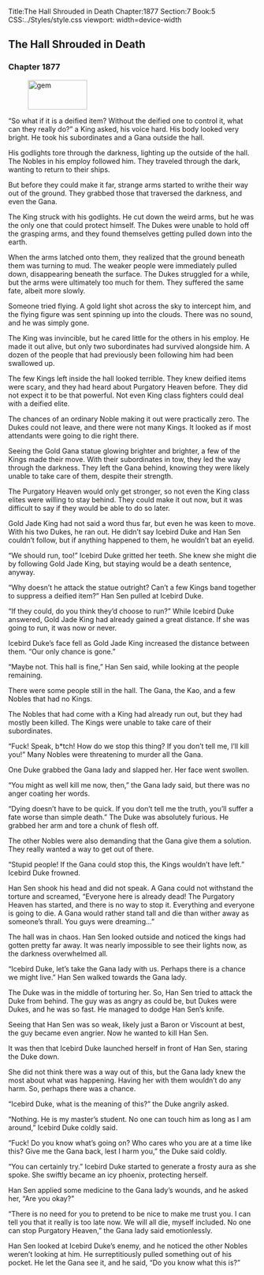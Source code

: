 Title:The Hall Shrouded in Death 
Chapter:1877 
Section:7 
Book:5 
CSS:../Styles/style.css 
viewport: width=device-width
  
## The Hall Shrouded in Death
### Chapter 1877 
<figure>
	<img src="../Images/gem.gif" alt="gem" id="gem" width="120" height="60" />
</figure>
  

  
  “So what if it is a deified item? Without the deified one to control it, what can they really do?” a King asked, his voice hard. His body looked very bright. He took his subordinates and a Gana outside the hall.

His godlights tore through the darkness, lighting up the outside of the hall. The Nobles in his employ followed him. They traveled through the dark, wanting to return to their ships.

But before they could make it far, strange arms started to writhe their way out of the ground. They grabbed those that traversed the darkness, and even the Gana.

The King struck with his godlights. He cut down the weird arms, but he was the only one that could protect himself. The Dukes were unable to hold off the grasping arms, and they found themselves getting pulled down into the earth.

When the arms latched onto them, they realized that the ground beneath them was turning to mud. The weaker people were immediately pulled down, disappearing beneath the surface. The Dukes struggled for a while, but the arms were ultimately too much for them. They suffered the same fate, albeit more slowly.

Someone tried flying. A gold light shot across the sky to intercept him, and the flying figure was sent spinning up into the clouds. There was no sound, and he was simply gone.

The King was invincible, but he cared little for the others in his employ. He made it out alive, but only two subordinates had survived alongside him. A dozen of the people that had previously been following him had been swallowed up.

The few Kings left inside the hall looked terrible. They knew deified items were scary, and they had heard about Purgatory Heaven before. They did not expect it to be that powerful. Not even King class fighters could deal with a deified elite.

The chances of an ordinary Noble making it out were practically zero. The Dukes could not leave, and there were not many Kings. It looked as if most attendants were going to die right there.

Seeing the Gold Gana statue glowing brighter and brighter, a few of the Kings made their move. With their subordinates in tow, they led the way through the darkness. They left the Gana behind, knowing they were likely unable to take care of them, despite their strength.

The Purgatory Heaven would only get stronger, so not even the King class elites were willing to stay behind. They could make it out now, but it was difficult to say if they would be able to do so later.

Gold Jade King had not said a word thus far, but even he was keen to move. With his two Dukes, he ran out. He didn’t say Icebird Duke and Han Sen couldn’t follow, but if anything happened to them, he wouldn’t bat an eyelid.

“We should run, too!” Icebird Duke gritted her teeth. She knew she might die by following Gold Jade King, but staying would be a death sentence, anyway.

“Why doesn’t he attack the statue outright? Can’t a few Kings band together to suppress a deified item?” Han Sen pulled at Icebird Duke.

“If they could, do you think they’d choose to run?” While Icebird Duke answered, Gold Jade King had already gained a great distance. If she was going to run, it was now or never.

Icebird Duke’s face fell as Gold Jade King increased the distance between them. “Our only chance is gone.”

“Maybe not. This hall is fine,” Han Sen said, while looking at the people remaining.

There were some people still in the hall. The Gana, the Kao, and a few Nobles that had no Kings.

The Nobles that had come with a King had already run out, but they had mostly been killed. The Kings were unable to take care of their subordinates.

“Fuck! Speak, b*tch! How do we stop this thing? If you don’t tell me, I’ll kill you!” Many Nobles were threatening to murder all the Gana.

One Duke grabbed the Gana lady and slapped her. Her face went swollen.

“You might as well kill me now, then,” the Gana lady said, but there was no anger coating her words.

“Dying doesn’t have to be quick. If you don’t tell me the truth, you’ll suffer a fate worse than simple death.” The Duke was absolutely furious. He grabbed her arm and tore a chunk of flesh off.

The other Nobles were also demanding that the Gana give them a solution. They really wanted a way to get out of there.

“Stupid people! If the Gana could stop this, the Kings wouldn’t have left.” Icebird Duke frowned.

Han Sen shook his head and did not speak. A Gana could not withstand the torture and screamed, “Everyone here is already dead! The Purgatory Heaven has started, and there is no way to stop it. Everything and everyone is going to die. A Gana would rather stand tall and die than wither away as someone’s thrall. You guys were dreaming…”

The hall was in chaos. Han Sen looked outside and noticed the kings had gotten pretty far away. It was nearly impossible to see their lights now, as the darkness overwhelmed all.

“Icebird Duke, let’s take the Gana lady with us. Perhaps there is a chance we might live.” Han Sen walked towards the Gana lady.

The Duke was in the middle of torturing her. So, Han Sen tried to attack the Duke from behind. The guy was as angry as could be, but Dukes were Dukes, and he was so fast. He managed to dodge Han Sen’s knife.

Seeing that Han Sen was so weak, likely just a Baron or Viscount at best, the guy became even angrier. Now he wanted to kill Han Sen.

It was then that Icebird Duke launched herself in front of Han Sen, staring the Duke down.

She did not think there was a way out of this, but the Gana lady knew the most about what was happening. Having her with them wouldn’t do any harm. So, perhaps there was a chance.

“Icebird Duke, what is the meaning of this?” the Duke angrily asked.

“Nothing. He is my master’s student. No one can touch him as long as I am around,” Icebird Duke coldly said.

“Fuck! Do you know what’s going on? Who cares who you are at a time like this? Give me the Gana back, lest I harm you,” the Duke said coldly.

“You can certainly try.” Icebird Duke started to generate a frosty aura as she spoke. She swiftly became an icy phoenix, protecting herself.

Han Sen applied some medicine to the Gana lady’s wounds, and he asked her, “Are you okay?”

“There is no need for you to pretend to be nice to make me trust you. I can tell you that it really is too late now. We will all die, myself included. No one can stop Purgatory Heaven,” the Gana lady said emotionlessly.

Han Sen looked at Icebird Duke’s enemy, and he noticed the other Nobles weren’t looking at him. He surreptitiously pulled something out of his pocket. He let the Gana see it, and he said, “Do you know what this is?”
